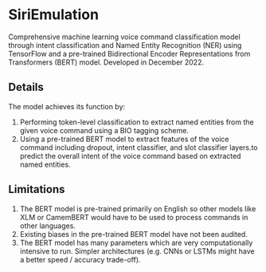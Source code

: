 # SiriEmulation
Comprehensive machine learning voice command classification model through intent classification and Named Entity Recognition (NER) using TensorFlow and a pre-trained Bidirectional Encoder Representations from Transformers (BERT) model. Developed in December 2022.

## Details
The model achieves its function by:
1. Performing token-level classification to extract named entities from the given voice command using a BIO tagging scheme.
2. Using a pre-trained BERT model to extract features of the voice command including dropout, intent classifier, and slot classifier layers.to predict the overall intent of the voice command based on extracted named entities.

## Limitations
1. The BERT model is pre-trained primarily on English so other models like XLM or CamemBERT would have to be used to process commands in other languages.
2. Existing biases in the pre-trained BERT model have not been audited.
3. The BERT model has many parameters which are very computationally intensive to run. Simpler architectures (e.g. CNNs or LSTMs might have a better speed / accuracy trade-off).
